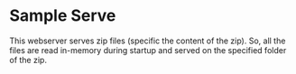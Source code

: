 
# Sample Serve

This webserver serves zip files (specific the content of the zip). So, all the files are read in-memory during startup 
and served on the specified folder of the zip. 
